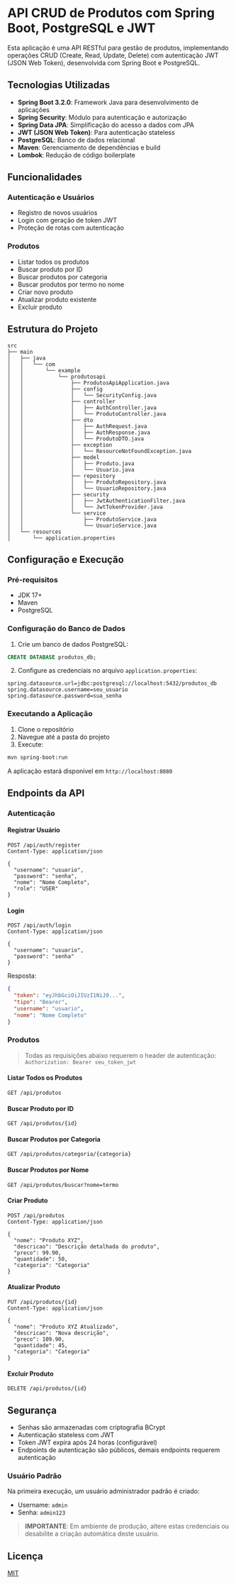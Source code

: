 # API CRUD de Produtos com Spring Boot, PostgreSQL e JWT

Esta aplicação é uma API RESTful para gestão de produtos, implementando operações CRUD (Create, Read, Update, Delete) com autenticação JWT (JSON Web Token), desenvolvida com Spring Boot e PostgreSQL.

## Tecnologias Utilizadas

- **Spring Boot 3.2.0**: Framework Java para desenvolvimento de aplicações
- **Spring Security**: Módulo para autenticação e autorização
- **Spring Data JPA**: Simplificação do acesso a dados com JPA
- **JWT (JSON Web Token)**: Para autenticação stateless
- **PostgreSQL**: Banco de dados relacional
- **Maven**: Gerenciamento de dependências e build
- **Lombok**: Redução de código boilerplate

## Funcionalidades

### Autenticação e Usuários
- Registro de novos usuários
- Login com geração de token JWT
- Proteção de rotas com autenticação

### Produtos
- Listar todos os produtos
- Buscar produto por ID
- Buscar produtos por categoria
- Buscar produtos por termo no nome
- Criar novo produto
- Atualizar produto existente
- Excluir produto

## Estrutura do Projeto

```
src
├── main
│   ├── java
│   │   └── com
│   │       └── example
│   │           └── produtosapi
│   │               ├── ProdutosApiApplication.java
│   │               ├── config
│   │               │   └── SecurityConfig.java
│   │               ├── controller
│   │               │   ├── AuthController.java
│   │               │   └── ProdutoController.java
│   │               ├── dto
│   │               │   ├── AuthRequest.java
│   │               │   ├── AuthResponse.java
│   │               │   └── ProdutoDTO.java
│   │               ├── exception
│   │               │   └── ResourceNotFoundException.java
│   │               ├── model
│   │               │   ├── Produto.java
│   │               │   └── Usuario.java
│   │               ├── repository
│   │               │   ├── ProdutoRepository.java
│   │               │   └── UsuarioRepository.java
│   │               ├── security
│   │               │   ├── JwtAuthenticationFilter.java
│   │               │   └── JwtTokenProvider.java
│   │               └── service
│   │                   ├── ProdutoService.java
│   │                   └── UsuarioService.java
│   └── resources
│       └── application.properties
```

## Configuração e Execução

### Pré-requisitos
- JDK 17+
- Maven
- PostgreSQL

### Configuração do Banco de Dados
1. Crie um banco de dados PostgreSQL:
```sql
CREATE DATABASE produtos_db;
```

2. Configure as credenciais no arquivo `application.properties`:
```properties
spring.datasource.url=jdbc:postgresql://localhost:5432/produtos_db
spring.datasource.username=seu_usuario
spring.datasource.password=sua_senha
```

### Executando a Aplicação
1. Clone o repositório
2. Navegue até a pasta do projeto
3. Execute:
```bash
mvn spring-boot:run
```

A aplicação estará disponível em `http://localhost:8080`

## Endpoints da API

### Autenticação

#### Registrar Usuário
```
POST /api/auth/register
Content-Type: application/json

{
  "username": "usuario",
  "password": "senha",
  "nome": "Nome Completo",
  "role": "USER"
}
```

#### Login
```
POST /api/auth/login
Content-Type: application/json

{
  "username": "usuario",
  "password": "senha"
}
```
Resposta:
```json
{
  "token": "eyJhbGciOiJIUzI1NiJ9...",
  "tipo": "Bearer",
  "username": "usuario",
  "nome": "Nome Completo"
}
```

### Produtos

> Todas as requisições abaixo requerem o header de autenticação:
> `Authorization: Bearer seu_token_jwt`

#### Listar Todos os Produtos
```
GET /api/produtos
```

#### Buscar Produto por ID
```
GET /api/produtos/{id}
```

#### Buscar Produtos por Categoria
```
GET /api/produtos/categoria/{categoria}
```

#### Buscar Produtos por Nome
```
GET /api/produtos/buscar?nome=termo
```

#### Criar Produto
```
POST /api/produtos
Content-Type: application/json

{
  "nome": "Produto XYZ",
  "descricao": "Descrição detalhada do produto",
  "preco": 99.90,
  "quantidade": 50,
  "categoria": "Categoria"
}
```

#### Atualizar Produto
```
PUT /api/produtos/{id}
Content-Type: application/json

{
  "nome": "Produto XYZ Atualizado",
  "descricao": "Nova descrição",
  "preco": 109.90,
  "quantidade": 45,
  "categoria": "Categoria"
}
```

#### Excluir Produto
```
DELETE /api/produtos/{id}
```

## Segurança

- Senhas são armazenadas com criptografia BCrypt
- Autenticação stateless com JWT
- Token JWT expira após 24 horas (configurável)
- Endpoints de autenticação são públicos, demais endpoints requerem autenticação

### Usuário Padrão

Na primeira execução, um usuário administrador padrão é criado:
- Username: `admin`
- Senha: `admin123`

> **IMPORTANTE**: Em ambiente de produção, altere estas credenciais ou desabilite a criação automática deste usuário.


## Licença

[MIT](LICENSE)
